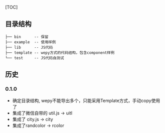 [TOC]

## 目录结构
```
├── bin      -- 保留
├── example  -- 使用样例
├── lib      -- JS代码
├── template -- wepy方式的代码结构，包含component样例
└── test     -- JS代码自测试
```

## 历史
### 0.1.0
- 确定目录结构, wepy不能导出多个，只能采用Template方式，手动copy使用了
- 集成了微信自带的 util.js -> uitl
- 集成了 city.js -> city
- 集成了randcolor -> rcolor

